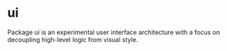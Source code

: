 # ui

Package ui is an experimental user interface architecture with a focus
on decoupling high-level logic from visual style.
